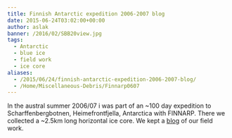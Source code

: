 ```yaml
---
title: Finnish Antarctic expedition 2006-2007 blog
date: 2015-06-24T03:02:00+00:00
author: aslak
banner: /2016/02/SBB20view.jpg
tags:
  - Antarctic
  - blue ice
  - field work
  - ice core
aliases:
  - /2015/06/24/finnish-antarctic-expedition-2006-2007-blog/
  - /Home/Miscellaneous-Debris/Finnarp0607
---
```

In the austral summer 2006/07 i was part of an ~100 day expedition to Scharffenbergbotnen, Heimefrontfjella, Antarctica with FINNARP. There we collected a ~2.5km long horizontal ice core. We kept a [blog](http://arcticcentre.wordpress.com/) of our field work.
